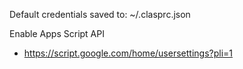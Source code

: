 
Default credentials saved to: ~/.clasprc.json

Enable Apps Script API
- https://script.google.com/home/usersettings?pli=1

